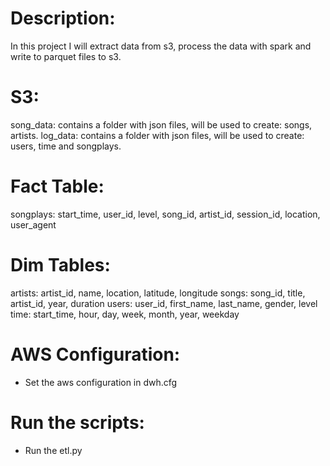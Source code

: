 # Description: 
In this project I will extract data from s3, process the data with spark and write to parquet files to s3.

# S3:
song_data: contains a folder with json files, will be used to create: songs, artists.
log_data: contains a folder with json files, will be used to create: users, time and songplays.

# Fact Table:
songplays: start_time, user_id, level, song_id, artist_id, session_id, location, user_agent

# Dim Tables:
artists: artist_id, name, location, latitude, longitude
songs: song_id, title, artist_id, year, duration
users: user_id, first_name, last_name, gender, level
time: start_time, hour, day, week, month, year, weekday

# AWS Configuration:
- Set the aws configuration in dwh.cfg

# Run the scripts:
- Run the etl.py